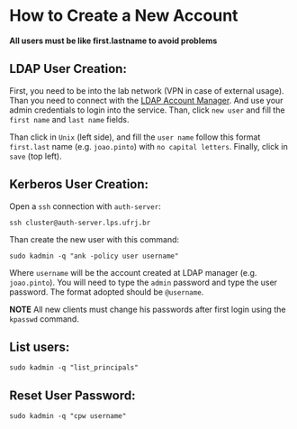 
# How to Create a New Account

**All users must be like first.lastname to avoid problems**


## LDAP User Creation:

First, you need to be into the lab network (VPN in case of external usage).
Than you need to connect with the [LDAP Account Manager](http://auth-server.lps.ufrj.br/lam/). 
And use your admin credentials to login into the service. Than, click 
`new user` and fill the `first name` and `last name` fields.

Than click in `Unix` (left side), and fill the `user name` follow this format `first.last` name (e.g. `joao.pinto`) with `no capital letters`.
Finally, click in `save` (top left).

## Kerberos User Creation:


Open a `ssh` connection with `auth-server`:

```
ssh cluster@auth-server.lps.ufrj.br
```

Than create the new user with this command:

```
sudo kadmin -q "ank -policy user username"
```

Where `username` will be the account created at LDAP manager (e.g. `joao.pinto`). You will need to type the `admin` password and type the 
user password. The format adopted should be `@username`.

**NOTE** All new clients must change his passwords after first login using
the `kpasswd` command.


## List users:

```
sudo kadmin -q "list_principals"
```

## Reset User Password:

```
sudo kadmin -q "cpw username"
```








